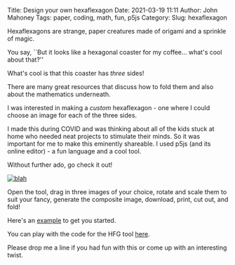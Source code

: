 Title: Design your own hexaflexagon
Date: 2021-03-19 11:11
Author: John Mahoney
Tags: paper, coding, math, fun, p5js
Category:
Slug: hexaflexagon

Hexaflexagons are strange, paper creatures made of origami and a sprinkle of magic.

You say, ``But it looks like a hexagonal coaster for my coffee... what's cool about that?''

What's cool is that this coaster has *three* sides!

<!-- TODO: INSERT GIF of colored HFG - not images -->

There are many great resources that discuss how to fold them and also about the mathematics underneath.

<!-- TODO: INSERT RESOURCES -->

I was interested in making a *custom* hexaflexagon - one where I could choose an image for each of the three sides.

<!-- TODO: INSERT GIF of image HFG -->

I made this during COVID and was thinking about all of the kids stuck at home who needed neat projects to stimulate their minds.
So it was important for me to make this eminently shareable.
I used p5js (and its online editor) - a fun language and a cool tool.

Without further ado, go check it out!

[![blah]({static}./img/HFGiconsmall.png)](https://editor.p5js.org/mohnjahoney/full/-fVgtBMTP)

Open the tool, drag in three images of your choice, rotate and scale them to suit your fancy, generate the composite image, download, print, cut out, and fold!

Here's an 
[example]({static}./img/output_hexaflexagon.png) 
to get you started.

You can play with the code for the HFG tool [here](https://editor.p5js.org/mohnjahoney/sketches/-fVgtBMTP).

Please drop me a line if you had fun with this or come up with an interesting twist.